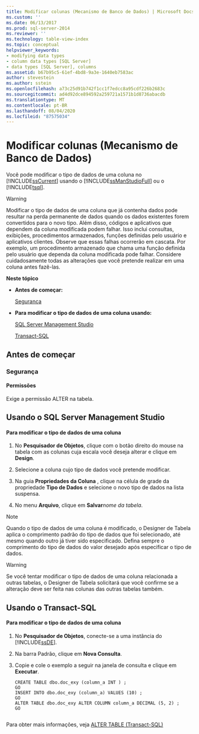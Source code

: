 ```yaml
---
title: Modificar colunas (Mecanismo de Banco de Dados) | Microsoft Docs
ms.custom: ''
ms.date: 06/13/2017
ms.prod: sql-server-2014
ms.reviewer: ''
ms.technology: table-view-index
ms.topic: conceptual
helpviewer_keywords:
- modifying data types
- column data types [SQL Server]
- data types [SQL Server], columns
ms.assetid: b67b95c5-61ef-4bd8-9a3e-1640eb7583ac
author: stevestein
ms.author: sstein
ms.openlocfilehash: a73c25d91b742f1cc1f7edcc8a95cdf226b2683c
ms.sourcegitcommit: ad4d92dce894592a259721a1571b1d8736abacdb
ms.translationtype: MT
ms.contentlocale: pt-BR
ms.lasthandoff: 08/04/2020
ms.locfileid: "87575034"
---
```

# <a name="modify-columns-database-engine"></a>Modificar colunas (Mecanismo de Banco de Dados)
  Você pode modificar o tipo de dados de uma coluna no [!INCLUDE[ssCurrent](../../includes/sscurrent-md.md)] usando o [!INCLUDE[ssManStudioFull](../../includes/ssmanstudiofull-md.md)] ou o [!INCLUDE[tsql](../../includes/tsql-md.md)].  
  
> [!WARNING]  
>  Modificar o tipo de dados de uma coluna que já contenha dados pode resultar na perda permanente de dados quando os dados existentes forem convertidos para o novo tipo. Além disso, códigos e aplicativos que dependem da coluna modificada podem falhar. Isso inclui consultas, exibições, procedimentos armazenados, funções definidas pelo usuário e aplicativos clientes. Observe que essas falhas ocorrerão em cascata. Por exemplo, um procedimento armazenado que chama uma função definida pelo usuário que dependa da coluna modificada pode falhar. Considere cuidadosamente todas as alterações que você pretende realizar em uma coluna antes fazê-las.  
  
 **Neste tópico**  
  
-   **Antes de começar:**  
  
     [Segurança](#Security)  
  
-   **Para modificar o tipo de dados de uma coluna usando:**  
  
     [SQL Server Management Studio](#SSMSProcedure)  
  
     [Transact-SQL](#TsqlProcedure)  
  
##  <a name="before-you-begin"></a><a name="BeforeYouBegin"></a> Antes de começar  
  
###  <a name="security"></a><a name="Security"></a> Segurança  
  
####  <a name="permissions"></a><a name="Permissions"></a> Permissões  
 Exige a permissão ALTER na tabela.  
  
##  <a name="using-sql-server-management-studio"></a><a name="SSMSProcedure"></a> Usando o SQL Server Management Studio  
  
#### <a name="to-modify-the-data-type-of-a-column"></a>Para modificar o tipo de dados de uma coluna  
  
1.  No **Pesquisador de Objetos**, clique com o botão direito do mouse na tabela com as colunas cuja escala você deseja alterar e clique em **Design**.  
  
2.  Selecione a coluna cujo tipo de dados você pretende modificar.  
  
3.  Na guia **Propriedades da Coluna** , clique na célula de grade da propriedade **Tipo de Dados** e selecione o novo tipo de dados na lista suspensa.  
  
4.  No menu **Arquivo**, clique em **Salvar**_nome da tabela_.  
  
> [!NOTE]  
>  Quando o tipo de dados de uma coluna é modificado, o Designer de Tabela aplica o comprimento padrão do tipo de dados que foi selecionado, até mesmo quando outro já tiver sido especificado. Defina sempre o comprimento do tipo de dados do valor desejado após especificar o tipo de dados.  
  
> [!WARNING]  
>  Se você tentar modificar o tipo de dados de uma coluna relacionada a outras tabelas, o Designer de Tabela solicitará que você confirme se a alteração deve ser feita nas colunas das outras tabelas também.  
  
##  <a name="using-transact-sql"></a><a name="TsqlProcedure"></a> Usando o Transact-SQL  
  
#### <a name="to-modify-the-data-type-of-a-column"></a>Para modificar o tipo de dados de uma coluna  
  
1.  No **Pesquisador de Objetos**, conecte-se a uma instância do [!INCLUDE[ssDE](../../includes/ssde-md.md)].  
  
2.  Na barra Padrão, clique em **Nova Consulta**.  
  
3.  Copie e cole o exemplo a seguir na janela de consulta e clique em **Executar**.  
  
    ```  
    CREATE TABLE dbo.doc_exy (column_a INT ) ;  
    GO  
    INSERT INTO dbo.doc_exy (column_a) VALUES (10) ;  
    GO  
    ALTER TABLE dbo.doc_exy ALTER COLUMN column_a DECIMAL (5, 2) ;  
    GO  
  
    ```  
  
 Para obter mais informações, veja [ALTER TABLE &#40;Transact-SQL&#41;](/sql/t-sql/statements/alter-table-transact-sql)  
  
  
